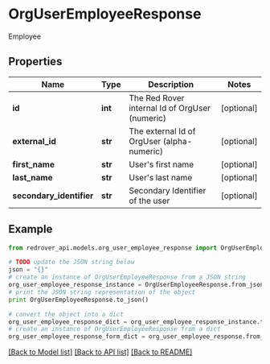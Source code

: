 # OrgUserEmployeeResponse

Employee

## Properties

Name | Type | Description | Notes
------------ | ------------- | ------------- | -------------
**id** | **int** | The Red Rover internal Id of OrgUser (numeric) | [optional] 
**external_id** | **str** | The external Id of OrgUser (alpha-numeric) | [optional] 
**first_name** | **str** | User&#39;s first name | [optional] 
**last_name** | **str** | User&#39;s last name | [optional] 
**secondary_identifier** | **str** | Secondary Identifier of the user | [optional] 

## Example

```python
from redrover_api.models.org_user_employee_response import OrgUserEmployeeResponse

# TODO update the JSON string below
json = "{}"
# create an instance of OrgUserEmployeeResponse from a JSON string
org_user_employee_response_instance = OrgUserEmployeeResponse.from_json(json)
# print the JSON string representation of the object
print OrgUserEmployeeResponse.to_json()

# convert the object into a dict
org_user_employee_response_dict = org_user_employee_response_instance.to_dict()
# create an instance of OrgUserEmployeeResponse from a dict
org_user_employee_response_form_dict = org_user_employee_response.from_dict(org_user_employee_response_dict)
```
[[Back to Model list]](../README.md#documentation-for-models) [[Back to API list]](../README.md#documentation-for-api-endpoints) [[Back to README]](../README.md)



